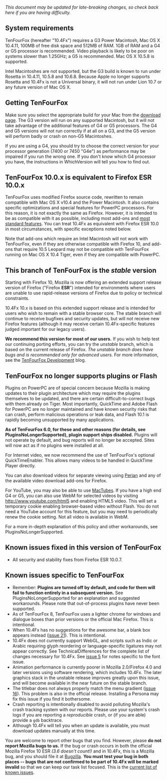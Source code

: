 _This document may be updated for late-breaking changes, so check back here if you are having difficulty._

## System requirements ##

TenFourFox (hereafter "10.4Fx") requires a G3 Power Macintosh, Mac OS X 10.4.11, 100MB of free disk space and 512MB of RAM. 1GB of RAM and a G4 or G5 processor is recommended. Video playback is likely to be poor on systems slower than 1.25GHz; a G5 is recommended. Mac OS X 10.5.8 is supported.

Intel Macintoshes are not supported, but the G3 build is known to run under Rosetta in 10.4.11, 10.5.8 and 10.6.8. Because Apple no longer supports Rosetta and 10.4Fx is not a Universal binary, it will not run under Lion 10.7 or any future version of Mac OS X.

## Getting TenFourFox ##

Make sure you select the appropriate build for your Mac from the [download page](http://www.tenfourfox.com/). The G3 version will run on any supported Macintosh, but it will not take advantage of the additional features of G4 or G5 processors. The G4 and G5 versions will not run correctly if at all on a G3, and the G5 version will perform badly or crash on non-G5 Macintoshes.

If you are using a G4, you should try to choose the correct version for your processor generation (7400 or 7450 "G4e") as performance may be impaired if you run the wrong one. If you don't know which G4 processor you have, the instructions in WhichVersion will tell you how to find out.

## TenFourFox 10.0.x is equivalent to Firefox ESR 10.0.x ##

TenFourFox uses modified Firefox source code, rewritten to remain compatible with Mac OS X v10.4 and the Power Macintosh. It also contains specific optimizations and special features for PowerPC processors. For this reason, it is not exactly the same as Firefox. However, it is intended to be as compatible with it as possible, including most add-ons and [most standard features](TechnicalDifferences.md). You can treat 10.4Fx as equivalent with Firefox ESR 10.0 in most circumstances, with specific exceptions noted below.

Note that add-ons which require an Intel Macintosh will not work with TenFourFox, even if they are otherwise compatible with Firefox 10, and add-ons that require 10.5 Leopard may not be compatible with TenFourFox running on Mac OS X 10.4 Tiger, even if they are compatible with PowerPC.

## This branch of TenFourFox is the _stable_ version ##

Starting with Firefox 10, Mozilla is now offering an extended support release version of Firefox ("Firefox **ESR**") intended for environments where users are unable to use rapid-release versions of Firefox due to policy or technical constraints.

10.4Fx 10.x is based on this extended support release and is intended for users who wish to remain with a stable browser core. The stable branch will continue to receive bugfixes and security updates, but will not receive new Firefox features (although it may receive certain 10.4Fx-specific features judged important for our legacy users).

**We recommend this version for most of our users.** If you wish to help test our continuing porting efforts, you can try the _unstable_ branch, which is based on the current release of Firefox. _The unstable branch does have bugs and is recommended only for advanced users._ For more information, see the [TenFourFox Development](http://tenfourfox.blogspot.com/) blog.

## TenFourFox no longer supports plugins or Flash ##

Plugins on PowerPC are of special concern because Mozilla is making updates to their plugin architecture which may require the plugins themselves to be updated, and there are certain difficult-to-correct bugs with them already on Tiger. Most importantly, QuickTime and Adobe Flash for PowerPC are no longer maintained and have known security risks that can crash, perform malicious operations or leak data, and Flash 10.1 is rapidly becoming unsupported by many applications.

**As of TenFourFox 6.0, for these and other reasons (for details, see PluginsNoLongerSupported), plugin support ships disabled.** Plugins will not operate by default, and bug reports will no longer be accepted. Sites will now act as if no plugins were installed at all.

For Internet video, we now recommend the use of TenFourFox's optional QuickTimeEnabler. This allows many videos to be handled in QuickTime Player directly.

You can also download videos for separate viewing using [Perian](http://www.perian.org/) and any of the available video download add-ons for Firefox.

For YouTube, you may also be able to use [MacTubes](http://macapps.sakura.ne.jp/mactubes/index_en.html). If you have a high end G4 or G5, you can also use WebM for selected videos by visiting http://www.youtube.com/html5 and enabling HTML5 video. This will set a temporary cookie enabling browser-based video without Flash. You do not need a YouTube account for this feature, but you may need to periodically renew the cookie setting. Not all video is available in WebM.

For a more in-depth explanation of this policy and other workarounds, see PluginsNoLongerSupported.

## Known issues fixed in this version of TenFourFox ##

  * All security and stability fixes from Firefox ESR 10.0.7.

## Known issues specific to TenFourFox ##

  * Remember: **Plugins are turned off by default, and code for them will fail to function entirely in a subsequent version.** See PluginsNoLongerSupported for an explanation and suggested workarounds. Please note that out-of-process plugins have never been supported.
  * As of TenFourFox 8, TenFourFox uses a lighter chrome for windows and dialogue boxes than prior versions or the official Mac Firefox. This is intentional.
  * When 10.4Fx has no suggestions for the awesome bar, a blank box appears instead ([issue 21](https://code.google.com/p/tenfourfox/issues/detail?id=21)). This is intentional.
  * 10.4Fx does not currently support WebGL, and scripts such as Indic or Arabic requiring glyph reordering or language-specific ligatures may not appear correctly. See TechnicalDifferences for the complete list of changes necessary for 10.4Fx. See [issue 5](https://code.google.com/p/tenfourfox/issues/detail?id=5) for notes specific to the font issue.
  * Animation performance is currently poorer in Mozilla 2.0/Firefox 4.0 and later versions using software rendering, which includes 10.4Fx. The later graphics stack in the unstable release improves greatly upon this issue, and will become available in the near future on the stable branch.
  * The titlebar does not always properly match the menu gradient ([issue 16](https://code.google.com/p/tenfourfox/issues/detail?id=16)). This problem is also in the official release. Installing a Persona may fix this issue if you find it bothersome.
  * Crash reporting is intentionally disabled to avoid polluting Mozilla's crash tracking system with our reports. Please use your system's crash logs if you are reporting a _reproducible_ crash, or (if you are able) provide a `gdb` backtrace.
  * Although 10.4Fx will tell you when an update is available, you must download updates manually at this time.

You are welcome to report other bugs that you find. However, please **do not report Mozilla bugs to us.** If the bug or crash occurs in both the official Mozilla Firefox 10 ESR _(3.6 doesn't count!)_ and in 10.4Fx, this is a Mozilla bug, and you should file it at [Bugzilla](http://bugzilla.mozilla.org/). **You must test your bug in both places -- bugs that are not confirmed to be part of 10.4Fx will be marked invalid** so that we can keep our task list focused. This is the [current list of known issues](http://code.google.com/p/tenfourfox/issues/list).